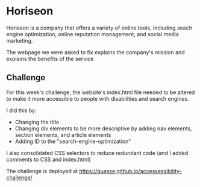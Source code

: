 # Horiseon

Horiseon is a company that offers a variety of online tools, including seach engine optimization, online reputation management, and social media marketing.

The webpage we were asked to fix explains the company's mission and explains the benefits of the service

## Challenge

For this week's challenge, the website's index.html file needed to be altered to make it more accessible to people with disabilities and search engines.

I did this by:

- Changing the title
- Changing div elements to be more descriptive by adding nav elements, section elements, and article elements
- Adding ID to the "search-engine-optimization"

I also consolidated CSS selectors to reduce redundant code (and I added comments to CSS and index.html)

The challenge is deployed at https://quasse.github.io/accessessibility-challenge/
